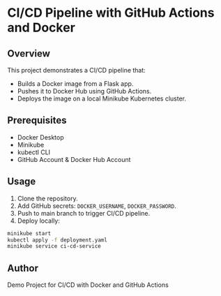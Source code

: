 # CI/CD Pipeline with GitHub Actions and Docker

## Overview
This project demonstrates a CI/CD pipeline that:
- Builds a Docker image from a Flask app.
- Pushes it to Docker Hub using GitHub Actions.
- Deploys the image on a local Minikube Kubernetes cluster.

## Prerequisites
- Docker Desktop
- Minikube
- kubectl CLI
- GitHub Account & Docker Hub Account

## Usage
1. Clone the repository.
2. Add GitHub secrets: `DOCKER_USERNAME`, `DOCKER_PASSWORD`.
3. Push to main branch to trigger CI/CD pipeline.
4. Deploy locally:
```bash
minikube start
kubectl apply -f deployment.yaml
minikube service ci-cd-service
```

## Author
Demo Project for CI/CD with Docker and GitHub Actions
